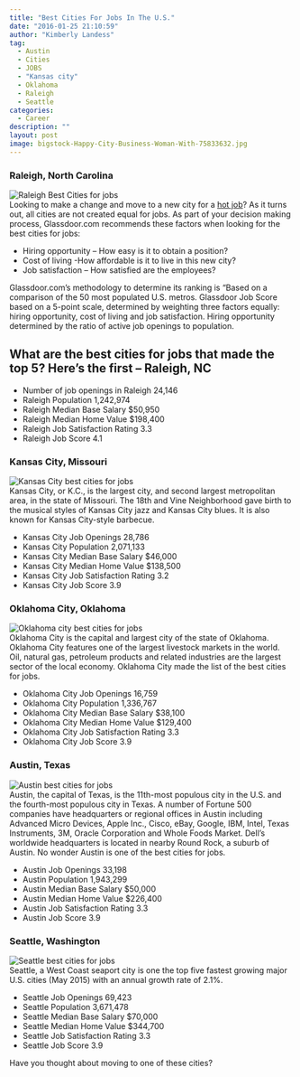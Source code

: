 ```yaml
---
title: "Best Cities For Jobs In The U.S."
date: "2016-01-25 21:10:59"
author: "Kimberly Landess"
tag:
  - Austin
  - Cities
  - JOBS
  - "Kansas city"
  - Oklahoma
  - Raleigh
  - Seattle
categories:
  - Career
description: ""
layout: post
image: bigstock-Happy-City-Business-Woman-With-75833632.jpg
---
```


### Raleigh, North Carolina

![Raleigh Best Cities for jobs](/posts/bigstock-Raleigh-North-Carolina-USA-d-88437977-1024x684.jpg)  
Looking to make a change and move to a new city for a [hot job](/top-10-hot-jobs-for-2016)? As it turns out, all cities are not created equal for jobs. As part of your decision making process, Glassdoor.com recommends these factors when looking for the best cities for jobs:

- Hiring opportunity – How easy is it to obtain a position?
- Cost of living -How affordable is it to live in this new city?
- Job satisfaction – How satisfied are the employees?

Glassdoor.com’s methodology to determine its ranking is “Based on a comparison of the 50 most populated U.S. metros. Glassdoor Job Score based on a 5-point scale, determined by weighting three factors equally: hiring opportunity, cost of living and job satisfaction. Hiring opportunity determined by the ratio of active job openings to population.

## What are the best cities for jobs that made the top 5? Here’s the first – Raleigh, NC

- Number of job openings in Raleigh 24,146
- Raleigh Population 1,242,974
- Raleigh Median Base Salary $50,950
- Raleigh Median Home Value $198,400
- Raleigh Job Satisfaction Rating 3.3
- Raleigh Job Score 4.1

### Kansas City, Missouri

![Kansas City best cities for jobs](/posts/bigstock-Kansas-City-Skyline-6101967.jpg)  
Kansas City, or K.C., is the largest city, and second largest metropolitan area, in the state of Missouri. The 18th and Vine Neighborhood gave birth to the musical styles of Kansas City jazz and Kansas City blues. It is also known for Kansas City-style barbecue.

- Kansas City Job Openings 28,786
- Kansas City Population 2,071,133
- Kansas City Median Base Salary $46,000
- Kansas City Median Home Value $138,500
- Kansas City Job Satisfaction Rating 3.2
- Kansas City Job Score 3.9

### Oklahoma City, Oklahoma

![Oklahoma city best cities for jobs](/posts/bigstock-Downtown-Oklahoma-City-29355374.jpg)  
Oklahoma City is the capital and largest city of the state of Oklahoma. Oklahoma City features one of the largest livestock markets in the world. Oil, natural gas, petroleum products and related industries are the largest sector of the local economy. Oklahoma City made the list of the best cities for jobs.

- Oklahoma City Job Openings 16,759
- Oklahoma City Population 1,336,767
- Oklahoma City Median Base Salary $38,100
- Oklahoma City Median Home Value $129,400
- Oklahoma City Job Satisfaction Rating 3.3
- Oklahoma City Job Score 3.9

### Austin, Texas

![Austin best cities for jobs](/posts/bigstock-a-nice-clear-day-by-the-lake-austin-18985760.jpg)  
Austin, the capital of Texas, is the 11th-most populous city in the U.S. and the fourth-most populous city in Texas. A number of Fortune 500 companies have headquarters or regional offices in Austin including Advanced Micro Devices, Apple Inc., Cisco, eBay, Google, IBM, Intel, Texas Instruments, 3M, Oracle Corporation and Whole Foods Market. Dell’s worldwide headquarters is located in nearby Round Rock, a suburb of Austin. No wonder Austin is one of the best cities for jobs.

- Austin Job Openings 33,198
- Austin Population 1,943,299
- Austin Median Base Salary $50,000
- Austin Median Home Value $226,400
- Austin Job Satisfaction Rating 3.3
- Austin Job Score 3.9

### Seattle, Washington

![Seattle best cities for jobs](/posts/bigstock-Seattle-Skyline-At-Twilight-94986902-1024x516.jpg)  
Seattle, a West Coast seaport city is one the top five fastest growing major U.S. cities (May 2015) with an annual growth rate of 2.1%.

- Seattle Job Openings 69,423
- Seattle Population 3,671,478
- Seattle Median Base Salary $70,000
- Seattle Median Home Value $344,700
- Seattle Job Satisfaction Rating 3.3
- Seattle Job Score 3.9

Have you thought about moving to one of these cities?
